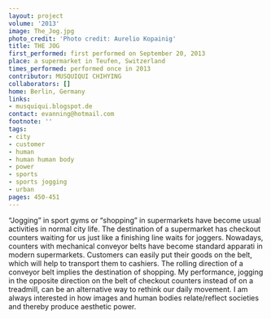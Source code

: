 ```yaml
---
layout: project
volume: '2013'
image: The_Jog.jpg
photo_credit: 'Photo credit: Aurelio Kopainig'
title: THE JOG
first_performed: first performed on September 20, 2013
place: a supermarket in Teufen, Switzerland
times_performed: performed once in 2013
contributor: MUSQUIQUI CHIHYING
collaborators: []
home: Berlin, Germany
links:
- musquiqui.blogspot.de
contact: evanning@hotmail.com
footnote: ''
tags:
- city
- customer
- human
- human human body
- power
- sports
- sports jogging
- urban
pages: 450-451
---
```


“Jogging” in sport gyms or “shopping” in supermarkets have become usual activities in normal city life. The destination of a supermarket has checkout counters waiting for us just like a finishing line waits for joggers. Nowadays, counters with mechanical conveyor belts have become standard apparati in modern supermarkets. Customers can easily put their goods on the belt, which will help to transport them to cashiers. The rolling direction of a conveyor belt implies the destination of shopping. My performance, jogging in the opposite direction on the belt of checkout counters instead of on a treadmill, can be an alternative way to rethink our daily movement. I am always interested in how images and human bodies relate/reflect societies and thereby produce aesthetic power.
